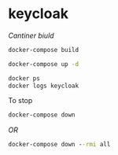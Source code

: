 # keycloak

_Cantiner biuld_

```cmd
docker-compose build
```
```cmd
docker-compose up -d
```
```cmd
docker ps 
docker logs keycloak
```

To stop 

```cmd
docker-compose down
```
_OR_
```cmd
docker-compose down --rmi all
```
